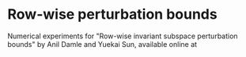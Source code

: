 # Row-wise perturbation bounds
Numerical experiments for "Row-wise invariant subspace perturbation bounds" by Anil Damle and Yuekai Sun, available online at 
